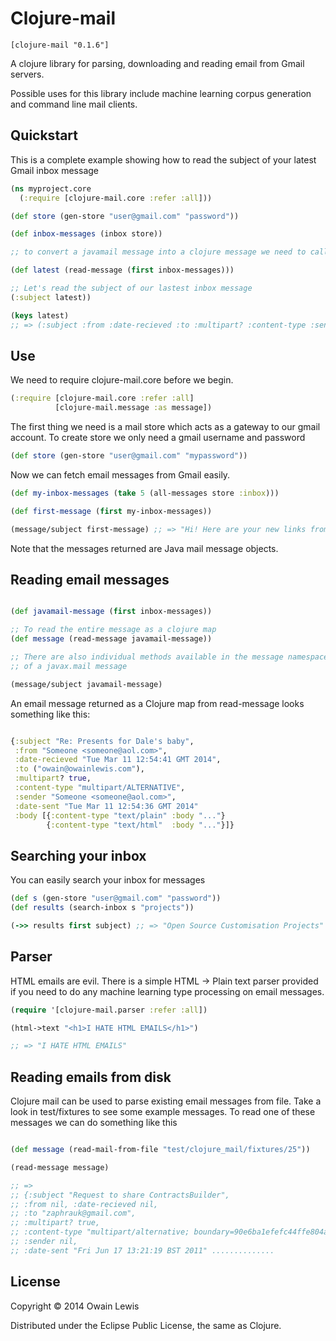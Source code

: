 # Clojure-mail

```
[clojure-mail "0.1.6"]
```

A clojure library for parsing, downloading and reading
email from Gmail servers.

Possible uses for this library include machine learning corpus generation and
command line mail clients.

## Quickstart

This is a complete example showing how to read the subject of your latest Gmail inbox message

```clojure
(ns myproject.core
  (:require [clojure-mail.core :refer :all]))

(def store (gen-store "user@gmail.com" "password"))

(def inbox-messages (inbox store))

;; to convert a javamail message into a clojure message we need to call read-message

(def latest (read-message (first inbox-messages)))

;; Let's read the subject of our lastest inbox message
(:subject latest))

(keys latest)
;; => (:subject :from :date-recieved :to :multipart? :content-type :sender :date-sent :body)

```

## Use

We need to require clojure-mail.core before we begin.

```clojure
(:require [clojure-mail.core :refer :all]
          [clojure-mail.message :as message])
```

The first thing we need is a mail store which acts as a gateway to our gmail account.
To create store we only need a gmail username and password

```clojure
(def store (gen-store "user@gmail.com" "mypassword"))
```

Now we can fetch email messages from Gmail easily.

```clojure
(def my-inbox-messages (take 5 (all-messages store :inbox)))

(def first-message (first my-inbox-messages))

(message/subject first-message) ;; => "Hi! Here are your new links from the weekend"
```

Note that the messages returned are Java mail message objects.


## Reading email messages

```clojure

(def javamail-message (first inbox-messages))

;; To read the entire message as a clojure map
(def message (read-message javamail-message))

;; There are also individual methods available in the message namespace. I.e to read the subject
;; of a javax.mail message

(message/subject javamail-message)

```

An email message returned as a Clojure map from read-message looks something like this:

```clojure

{:subject "Re: Presents for Dale's baby",
 :from "Someone <someone@aol.com>",
 :date-recieved "Tue Mar 11 12:54:41 GMT 2014",
 :to ("owain@owainlewis.com"),
 :multipart? true,
 :content-type "multipart/ALTERNATIVE",
 :sender "Someone <someone@aol.com>",
 :date-sent "Tue Mar 11 12:54:36 GMT 2014"
 :body [{:content-type "text/plain" :body "..."}
        {:content-type "text/html"  :body "..."}]}

```

## Searching your inbox

You can easily search your inbox for messages

```clojure
(def s (gen-store "user@gmail.com" "password"))
(def results (search-inbox s "projects"))

(->> results first subject) ;; => "Open Source Customisation Projects"
```

## Parser

HTML emails are evil. There is a simple HTML -> Plain text parser provided if you need to
do any machine learning type processing on email messages.

```clojure
(require '[clojure-mail.parser :refer :all])

(html->text "<h1>I HATE HTML EMAILS</h1>")

;; => "I HATE HTML EMAILS"

```

## Reading emails from disk

Clojure mail can be used to parse existing email messages from file. Take a look in test/fixtures to see some example messages. To read one of these messages we can do something like this


```clojure

(def message (read-mail-from-file "test/clojure_mail/fixtures/25"))

(read-message message)

;; =>
;; {:subject "Request to share ContractsBuilder",
;; :from nil, :date-recieved nil,
;; :to "zaphrauk@gmail.com",
;; :multipart? true,
;; :content-type "multipart/alternative; boundary=90e6ba1efefc44ffe804a5e76c56",
;; :sender nil,
;; :date-sent "Fri Jun 17 13:21:19 BST 2011" ..............

```

## License

Copyright © 2014 Owain Lewis

Distributed under the Eclipse Public License, the same as Clojure.
